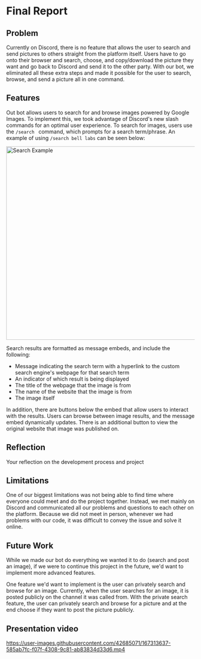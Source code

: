 # Final Report

## Problem
Currently on Discord, there is no feature that allows the user to search and send pictures to others straight from the platform itself. Users have to go onto their browser and search, choose, and copy/download the picture they want and go back to Discord and send it to the other party. With our bot, we eliminated all these extra steps and made it possible for the user to search, browse, and send a picture all in one command.

## Features
Out bot allows users to search for and browse images powered by Google Images. To implement this, we took advantage of Discord's new slash commands for an optimal user experience. To search for images, users use the `/search ` command, which prompts for a search term/phrase. An example of using `/search bell labs` can be seen below:

<img width="517" alt="Search Example" src="https://user-images.githubusercontent.com/42685071/167278448-6464d68c-5761-424e-b9d1-2fe3826eab1a.png">

Search results are formatted as message embeds, and include the following:
- Message indicating the search term with a hyperlink to the custom search engine's webpage for that search term
- An indicator of which result is being displayed
- The title of the webpage that the image is from
- The name of the website that the image is from
- The image itself

In addition, there are buttons below the embed that allow users to interact with the results. Users can browse between image results, and the message embed dynamically updates. There is an additional button to view the original website that image was published on.

## Reflection
Your reflection on the development process and project

## Limitations 
One of our biggest limitations was not being able to find time where everyone could meet and do the project together. Instead, we met mainly on Discord and communicated all our problems and questions to each other on the platform. Because we did not meet in person, whenever we had problems with our code, it was difficult to convey the issue and solve it online.

## Future Work
While we made our bot do everything we wanted it to do (search and post an image), if we were to continue this project in the future, we'd want to implement more advanced features. 

One feature we'd want to implement is the user can privately search and browse for an image. Currently, when the user searches for an image, it is posted publicly on the channel it was called from. With the private search feature, the user can privately search and browse for a picture and at the end choose if they want to post the picture publicly. 

## Presentation video
https://user-images.githubusercontent.com/42685071/167313637-585ab7fc-f07f-4308-9c81-ab83834d33d6.mp4
